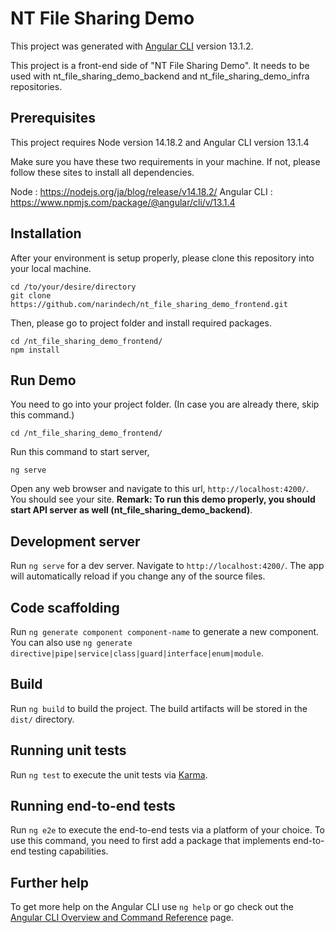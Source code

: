 # NT File Sharing Demo

This project was generated with [Angular CLI](https://github.com/angular/angular-cli) version 13.1.2.

This project is a front-end side of "NT File Sharing Demo". It needs to be used with
nt_file_sharing_demo_backend and nt_file_sharing_demo_infra repositories.

## Prerequisites

This project requires Node version 14.18.2
and Angular CLI version 13.1.4

Make sure you have these two requirements in your machine. If not, please follow these sites to install all dependencies. 

Node : https://nodejs.org/ja/blog/release/v14.18.2/
Angular CLI : https://www.npmjs.com/package/@angular/cli/v/13.1.4

## Installation

After your environment is setup properly, please clone this repository into your local machine.

```
cd /to/your/desire/directory
git clone https://github.com/narindech/nt_file_sharing_demo_frontend.git
```

Then, please go to project folder and install required packages.
```
cd /nt_file_sharing_demo_frontend/
npm install 
```

## Run Demo

You need to go into your project folder. (In case you are already there, skip this command.)
```
cd /nt_file_sharing_demo_frontend/
```
Run this command to start server,
```
ng serve
```
Open any web browser and navigate to this url, `http://localhost:4200/`.
You should see your site.
**Remark: To run this demo properly, you should start API server as well (nt_file_sharing_demo_backend)**.


## Development server

Run `ng serve` for a dev server. Navigate to `http://localhost:4200/`. The app will automatically reload if you change any of the source files.

## Code scaffolding

Run `ng generate component component-name` to generate a new component. You can also use `ng generate directive|pipe|service|class|guard|interface|enum|module`.

## Build

Run `ng build` to build the project. The build artifacts will be stored in the `dist/` directory.

## Running unit tests

Run `ng test` to execute the unit tests via [Karma](https://karma-runner.github.io).

## Running end-to-end tests

Run `ng e2e` to execute the end-to-end tests via a platform of your choice. To use this command, you need to first add a package that implements end-to-end testing capabilities.

## Further help

To get more help on the Angular CLI use `ng help` or go check out the [Angular CLI Overview and Command Reference](https://angular.io/cli) page.
